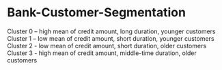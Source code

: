 # Bank-Customer-Segmentation
Cluster 0 – high mean of credit amount, long duration, younger customers Cluster 1 – low mean of credit amount, short duration, younger customers Cluster 2 - low mean of credit amount, short duration, older customers Cluster 3 - high mean of credit amount, middle-time duration, older customers
